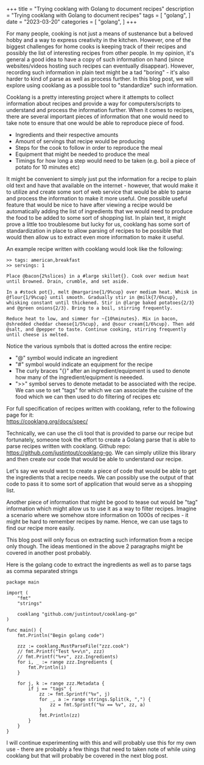 +++
title = "Trying cooklang with Golang to document recipes"
description = "Trying cooklang with Golang to document recipes"
tags = [
    "golang",
]
date = "2023-03-20"
categories = [
    "golang",
]
+++

For many people, cooking is not just a means of sustenance but a beloved hobby and a way to express creativity in the kitchen. However, one of the biggest challenges for home cooks is keeping track of their recipes and possibly the list of interesting recipes from other people. In my opinion, it's general a good idea to have a copy of such information on hand (since websites/videos hosting such recipes can eventually disappear). However, recording such information in plain text might be a tad "boring" - it's also harder to kind of parse as well as process further. In this blog post, we will explore using cooklang as a possible tool to "standardize" such information.

Cooklang is a pretty interesting project where it attempts to collect information about recipes and provide a way for computers/scripts to understand and process the information further. When it comes to recipes, there are several important pieces of information that one would need to take note to ensure that one would be able to reproduce piece of food.

- Ingredients and their respective amounts
- Amount of servings that recipe would be producing
- Steps for the cook to follow in order to reproduce the meal
- Equipment that might be needed to produce the meal
- Timings for how long a step would need to be taken (e.g. boil a piece of potato for 10 minutes etc)

It might be convenient to simply just put the information for a recipe to plain old text and have that available on the internet - however, that would make it to utilize and create some sort of web service that would be able to parse and process the information to make it more useful. One possible useful feature that would be nice to have after viewing a recipe would be automatically adding the list of ingredients that we would need to produce the food to be added to some sort of shopping list. In plain text, it might prove a little too troublesome but lucky for us, cooklang has some sort of standardization in place to allow parsing of recipes to be possible that would then allow us to extract even more information to make it useful.

An example recipe written with cooklang would look like the following:

```text
>> tags: american,breakfast
>> servings: 1

Place @bacon{2%slices} in a #large skillet{}. Cook over medium heat until browned. Drain, crumble, and set aside.

In a #stock pot{}, melt @margarine{1/9%cup} over medium heat. Whisk in @flour{1/9%cup} until smooth. Gradually stir in @milk{7/6%cup}, whisking constant until thickened. Stir in @large baked potatoes{2/3} and @green onions{2/3}. Bring to a boil, stirring frequently.

Reduce heat to low, and simmer for ~{10%minutes}. Mix in bacon, @shredded cheddar cheese{1/5%cup}, and @sour cream{1/6%cup}. Then add @salt, and @pepper to taste. Continue cooking, stirring frequently until cheese is melted.

```

Notice the various symbols that is dotted across the entire recipe:

- "@" symbol would indicate an ingredient
- "#" symbol would indicate an equipment for the recipe
- The curly braces "{}" after an ingredient/equipment is used to denote how many of the ingredient/equipment is neeeded.
- ">>" symbol serves to denote metadat to be associated with the recipe. We can use to set "tags" for which we can associate the cuisine of the food which we can then used to do filtering of recipes etc

For full specification of recipes written with cooklang, refer to the following page for it:  
https://cooklang.org/docs/spec/

Technically, we can use the cli tool that is provided to parse our recipe but fortunately, someone took the effort to create a Golang parse that is able to parse recipes written with cooklang. Github repo: https://github.com/justintout/cooklang-go. We can simply utilize this library and then create our code that would be able to understand our recipe.

Let's say we would want to create a piece of code that would be able to get the ingredients that a recipe needs. We can possibly use the output of that code to pass it to some sort of application that would serve as a shopping list.

Another piece of information that might be good to tease out would be "tag" information which might allow us to use it as a way to filter recipes. Imagine a scenario where we somehow store information on 1000s of recipes - it might be hard to remember recipes by name. Hence, we can use tags to find our recipe more easily.

This blog post will only focus on extracting such information from a recipe only though. The ideas mentioned in the above 2 paragraphs might be covered in another post probably. 

Here is the golang code to extract the ingredients as well as to parse tags as comma separated strings

```golang
package main

import (
	"fmt"
	"strings"

	cooklang "github.com/justintout/cooklang-go"
)

func main() {
	fmt.Println("Begin golang code")

	zzz := cooklang.MustParseFile("zzz.cook")
	// fmt.Printf("Test %+v\n", zzz)
	// fmt.Printf("%+v", zzz.Ingredients)
	for i, _ := range zzz.Ingredients {
		fmt.Println(i)
	}

	for j, k := range zzz.Metadata {
		if j == "tags" {
			zz := fmt.Sprintf("%v", j)
			for _, a := range strings.Split(k, ",") {
				zz = fmt.Sprintf("%v == %v", zz, a)
			}
			fmt.Println(zz)
		}
	}
}

```

I will continue experimenting with this and will probably use this for my own use - there are probably a few things that need to taken note of while using cooklang but that will probably be covered in the next blog post.
